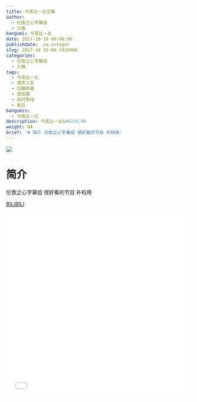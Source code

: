 ```yaml
---
title: 今夜比一比合集
author:
  - 伦敦之心字幕组
  - 九條
bangumi: 今夜比一比
date: 2017-10-16 00:00:00
publishdate: .na.integer
slug: 2017-10-16-NA-1916906
categories:
  - 伦敦之心字幕组
  - 九條
tags:
  - 今夜比一比
  - 德井义实
  - 后藤辉基
  - 渡部建
  - 有村架纯
  - 友近
bangumis:
  - 今夜比一比
description: 今夜比一比&#8226;NA
weight: NA
brief: '# 简介 伦敦之心字幕组 很好看的节目 补档用'
---
```

![](https://i.imgur.com/GamodvR.jpg)

# 简介  
伦敦之心字幕组 很好看的节目 补档用

  [BILIBILI](https://www.bilibili.com/video/av1916906/)


<div class="vcontainer">  <iframe class='video' src="//www.bilibili.com/blackboard/player.html?aid=1916906" width="100%" height="500" frameborder="0" allowfullscreen="allowfullscreen"></iframe></div>
